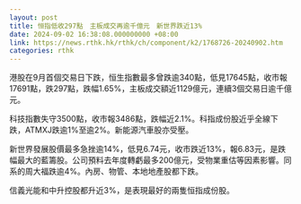 ```yaml
---
layout: post
title: 恒指低收297點　主板成交再逾千億元　新世界跌近13%
date: 2024-09-02 16:38:08.000000000 +08:00
link: https://news.rthk.hk/rthk/ch/component/k2/1768726-20240902.htm
categories: rthk
---
```


港股在9月首個交易日下跌，恒生指數最多曾跌逾340點，低見17645點，收市報17691點，跌297點，跌幅1.65%，主板成交額近1129億元，連續3個交易日逾千億元。

科技指數失守3500點，收市報3486點，跌幅近2.1%。科指成份股近乎全線下跌，ATMXJ跌逾1%至逾2%。新能源汽車股亦受壓。

新世界發展股價最多急挫逾14%，低見6.74元，收市跌近13%，報6.83元，是跌幅最大的藍籌股。公司預料去年度轉虧最多200億元，受物業重估等因素影響。同系的周大福跌逾4%。內房、物管、本地地產股都下跌。

信義光能和中升控股都升近3%，是表現最好的兩隻恒指成份股。
